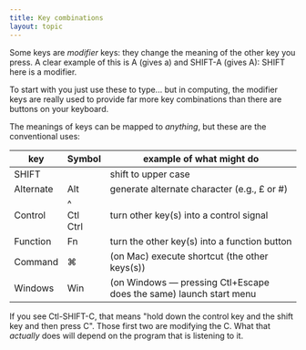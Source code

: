 ```yaml
---
title: Key combinations
layout: topic
---
```


Some keys are _modifier_ keys: they change the meaning of the other key you press. A clear example of this is A (gives a) and SHIFT-A (gives A): SHIFT here is a modifier.

To start with you just use these to type... but in computing, the modifier keys are really used to provide far more key combinations than there are buttons on your keyboard.

The meanings of keys can be mapped to _anything_, but these are the
conventional uses:

| key      | Symbol  | example of what might do               |
| -------- | ------- | -------------------------------------- |
| SHIFT    |         | shift to upper case                        |
| Alternate | Alt    | generate alternate character (e.g., £ or #)    |
| Control  | ^ <br> Ctl <br> Ctrl | turn other key(s) into a control signal   |
| Function | Fn      | turn the other key(s) into a function button    |
| Command  | ⌘       | (on Mac) execute shortcut (the other keys(s)) |
| Windows  | Win     | (on Windows — pressing Ctl+Escape does the same) launch start menu   |

If you see Ctl-SHIFT-C, that means "hold down the control key and the shift key and then press C". Those first two are modifying the C.  What that _actually_ does will depend on the program that is listening to it.
